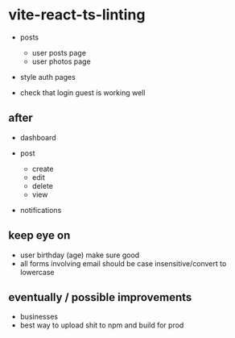 # vite-react-ts-linting

- posts

  - user posts page
  - user photos page

- style auth pages
- check that login guest is working well

## after

- dashboard
- post

  - create
  - edit
  - delete
  - view

- notifications

## keep eye on

- user birthday (age) make sure good
- all forms involving email should be case insensitive/convert to lowercase

## eventually / possible improvements

- businesses
- best way to upload shit to npm and build for prod
